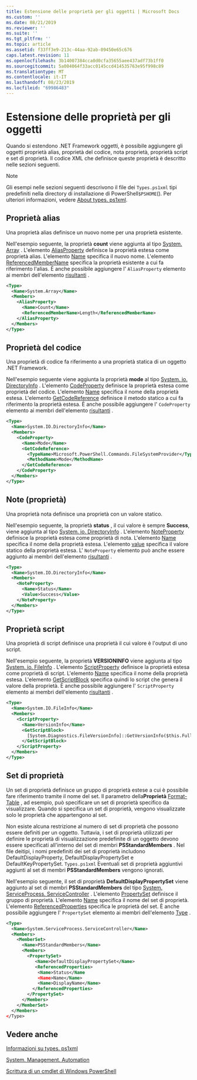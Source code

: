 ```yaml
---
title: Estensione delle proprietà per gli oggetti | Microsoft Docs
ms.custom: ''
ms.date: 08/21/2019
ms.reviewer: ''
ms.suite: ''
ms.tgt_pltfrm: ''
ms.topic: article
ms.assetid: f33ff3e9-213c-44aa-92ab-09450e65c676
caps.latest.revision: 11
ms.openlocfilehash: 3b14007384cca0d0cfa35655aee437adf73b1ff0
ms.sourcegitcommit: 5a004064f33acc0145ccd414535763e95f998c89
ms.translationtype: MT
ms.contentlocale: it-IT
ms.lasthandoff: 08/23/2019
ms.locfileid: "69986483"
---
```

# <a name="extending-properties-for-objects"></a>Estensione delle proprietà per gli oggetti

Quando si estendono .NET Framework oggetti, è possibile aggiungere gli oggetti proprietà alias, proprietà del codice, nota proprietà, proprietà script e set di proprietà. Il codice XML che definisce queste proprietà è descritto nelle sezioni seguenti.

> [!NOTE]
> Gli esempi nelle sezioni seguenti descrivono il file dei `Types.ps1xml` tipi predefiniti nella directory di installazione di PowerShell`$PSHOME`(). Per ulteriori informazioni, vedere [About types. ps1xml](/powershell/module/microsoft.powershell.core/about/about_types.ps1xml).

## <a name="alias-properties"></a>Proprietà alias

Una proprietà alias definisce un nuovo nome per una proprietà esistente.

Nell'esempio seguente, la proprietà **count** viene aggiunta al tipo [System. Array](/dotnet/api/System.Array) . L'elemento [AliasProperty](/dotnet/api/system.management.automation.psaliasproperty) definisce la proprietà estesa come proprietà alias. L'elemento [Name](/dotnet/api/system.management.automation.psmemberinfo.name) specifica il nuovo nome. L'elemento [ReferencedMemberName](/dotnet/api/system.management.automation.psaliasproperty.referencedmembername) specifica la proprietà esistente a cui fa riferimento l'alias. È anche possibile aggiungere l' `AliasProperty` elemento ai membri dell'elemento [risultanti](/dotnet/api/system.management.automation.psmemberset) .

```xml
<Type>
  <Name>System.Array</Name>
  <Members>
    <AliasProperty>
      <Name>Count</Name>
      <ReferencedMemberName>Length</ReferencedMemberName>
    </AliasProperty>
  </Members>
</Type>
```

## <a name="code-properties"></a>Proprietà del codice

Una proprietà di codice fa riferimento a una proprietà statica di un oggetto .NET Framework.

Nell'esempio seguente viene aggiunta la proprietà **mode** al tipo [System. io. DirectoryInfo](/dotnet/api/System.IO.DirectoryInfo) . L'elemento [CodeProperty](/dotnet/api/system.management.automation.pscodeproperty) definisce la proprietà estesa come proprietà del codice. L'elemento [Name](/dotnet/api/system.management.automation.psmemberinfo.name) specifica il nome della proprietà estesa. L'elemento [GetCodeReference](/dotnet/api/system.management.automation.pscodeproperty.gettercodereference) definisce il metodo statico a cui fa riferimento la proprietà estesa. È anche possibile aggiungere l' `CodeProperty` elemento ai membri dell'elemento [risultanti](/dotnet/api/system.management.automation.psmemberset) .

```xml
<Type>
  <Name>System.IO.DirectoryInfo</Name>
  <Members>
    <CodeProperty>
      <Name>Mode</Name>
      <GetCodeReference>
        <TypeName>Microsoft.PowerShell.Commands.FileSystemProvider</TypeName>
        <MethodName>Mode</MethodName>
      </GetCodeReference>
    </CodeProperty>
  </Members>
</Type>
```

## <a name="note-properties"></a>Note (proprietà)

Una proprietà nota definisce una proprietà con un valore statico.

Nell'esempio seguente, la proprietà **status** , il cui valore è sempre **Success**, viene aggiunta al tipo [System. io. DirectoryInfo](/dotnet/api/System.IO.DirectoryInfo) . L'elemento [NoteProperty](/dotnet/api/system.management.automation.psnoteproperty) definisce la proprietà estesa come proprietà di nota. L'elemento [Name](/dotnet/api/system.management.automation.psmemberinfo.name) specifica il nome della proprietà estesa. L'elemento [value](/dotnet/api/system.management.automation.psnoteproperty.value) specifica il valore statico della proprietà estesa. L' `NoteProperty` elemento può anche essere aggiunto ai membri dell'elemento [risultanti](/dotnet/api/system.management.automation.psmemberset) .

```xml
<Type>
  <Name>System.IO.DirectoryInfo</Name>
  <Members>
    <NoteProperty>
      <Name>Status</Name>
      <Value>Success</Value>
    </NoteProperty>
  </Members>
</Type>
```

## <a name="script-properties"></a>Proprietà script

Una proprietà di script definisce una proprietà il cui valore è l'output di uno script.

Nell'esempio seguente, la proprietà **VERSIONINFO** viene aggiunta al tipo [System. io. FileInfo](/dotnet/api/System.IO.FileInfo) . L'elemento [ScriptProperty](/dotnet/api/system.management.automation.psscriptproperty) definisce la proprietà estesa come proprietà di script. L'elemento [Name](/dotnet/api/system.management.automation.psmemberinfo.name) specifica il nome della proprietà estesa. L'elemento [GetScriptBlock](/dotnet/api/system.management.automation.psscriptproperty.getterscript) specifica quindi lo script che genera il valore della proprietà. È anche possibile aggiungere l' `ScriptProperty` elemento ai membri dell'elemento [risultanti](/dotnet/api/system.management.automation.psmemberset) .

```xml
<Type>
  <Name>System.IO.FileInfo</Name>
  <Members>
    <ScriptProperty>
      <Name>VersionInfo</Name>
      <GetScriptBlock>
        [System.Diagnostics.FileVersionInfo]::GetVersionInfo($this.FullName)
      </GetScriptBlock>
    </ScriptProperty>
  </Members>
</Type>
```

## <a name="property-sets"></a>Set di proprietà

Un set di proprietà definisce un gruppo di proprietà estese a cui è possibile fare riferimento tramite il nome del set.
Il parametro della**Proprietà** [Format-Table](/powershell/module/Microsoft.PowerShell.Utility/Format-Table)
, ad esempio, può specificare un set di proprietà specifico da visualizzare. Quando si specifica un set di proprietà, vengono visualizzate solo le proprietà che appartengono al set.

Non esiste alcuna restrizione al numero di set di proprietà che possono essere definiti per un oggetto. Tuttavia, i set di proprietà utilizzati per definire le proprietà di visualizzazione predefinite di un oggetto devono essere specificati all'interno del set di membri **PSStandardMembers** . Nel file deitipi, i nomi predefiniti dei set di proprietà includono DefaultDisplayProperty, DefaultDisplayPropertySet e DefaultKeyPropertySet. `Types.ps1xml` Eventuali set di proprietà aggiuntivi aggiunti al set di membri **PSStandardMembers** vengono ignorati.

Nell'esempio seguente, il set di proprietà **DefaultDisplayPropertySet** viene aggiunto al set di membri **PSStandardMembers** del tipo [System. ServiceProcess. ServiceController](/dotnet/api/System.ServiceProcess.ServiceController) . L'elemento [PropertySet](/dotnet/api/system.management.automation.pspropertyset) definisce il gruppo di proprietà. L'elemento [Name](/dotnet/api/system.management.automation.psmemberinfo.name) specifica il nome del set di proprietà. L'elemento [ReferencedProperties](/dotnet/api/system.management.automation.pspropertyset.referencedpropertynames) specifica le proprietà del set. È anche possibile aggiungere l' `PropertySet` elemento ai membri dell'elemento [Type](/dotnet/api/system.management.automation.pstypename) .

```xml
<Type>
  <Name>System.ServiceProcess.ServiceController</Name>
  <Members>
    <MemberSet>
      <Name>PSStandardMembers</Name>
      <Members>
        <PropertySet>
           <Name>DefaultDisplayPropertySet</Name>
           <ReferencedProperties>
            <Name>Status</Name
            <Name>Name</Name>
            <Name>DisplayName</Name>
          </ReferencedProperties>
        </PropertySet>
      </Members>
    </MemberSet>
  </Members>
</Type>
```

## <a name="see-also"></a>Vedere anche

[Informazioni su types. ps1xml](/powershell/module/microsoft.powershell.core/about/about_types.ps1xml)

[System. Management. Automation](/dotnet/api/System.Management.Automation)

[Scrittura di un cmdlet di Windows PowerShell](./writing-a-windows-powershell-cmdlet.md)
